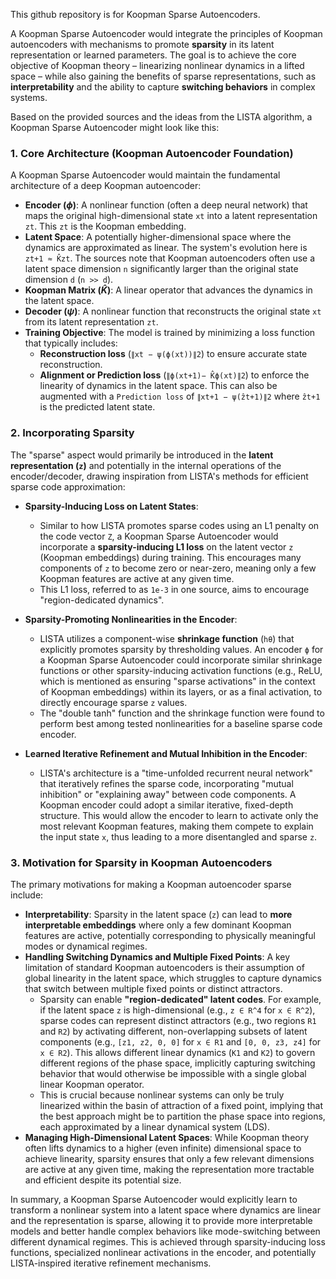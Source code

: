 This github repository is for Koopman Sparse Autoencoders.

A Koopman Sparse Autoencoder would integrate the principles of Koopman autoencoders with mechanisms to promote **sparsity** in its latent representation or learned parameters. The goal is to achieve the core objective of Koopman theory – linearizing nonlinear dynamics in a lifted space – while also gaining the benefits of sparse representations, such as **interpretability** and the ability to capture **switching behaviors** in complex systems.

Based on the provided sources and the ideas from the LISTA algorithm, a Koopman Sparse Autoencoder might look like this:

### 1. Core Architecture (Koopman Autoencoder Foundation)

A Koopman Sparse Autoencoder would maintain the fundamental architecture of a deep Koopman autoencoder:
*   **Encoder ($\phi$)**: A nonlinear function (often a deep neural network) that maps the original high-dimensional state `xt` into a latent representation `zt`. This `zt` is the Koopman embedding.
*   **Latent Space**: A potentially higher-dimensional space where the dynamics are approximated as linear. The system's evolution here is `zt+1 ≈ K̂zt`. The sources note that Koopman autoencoders often use a latent space dimension `n` significantly larger than the original state dimension `d` (`n >> d`).
*   **Koopman Matrix ($\hat{K}$)**: A linear operator that advances the dynamics in the latent space.
*   **Decoder ($\psi$)**: A nonlinear function that reconstructs the original state `xt` from its latent representation `zt`.
*   **Training Objective**: The model is trained by minimizing a loss function that typically includes:
    *   **Reconstruction loss** (`∥xt − ψ(ϕ(xt))∥2`) to ensure accurate state reconstruction.
    *   **Alignment or Prediction loss** (`∥ϕ(xt+1)− K̂ϕ(xt)∥2`) to enforce the linearity of dynamics in the latent space. This can also be augmented with a `Prediction loss` of `∥xt+1 − ψ(ẑt+1)∥2` where `ẑt+1` is the predicted latent state.

### 2. Incorporating Sparsity

The "sparse" aspect would primarily be introduced in the **latent representation (`z`)** and potentially in the internal operations of the encoder/decoder, drawing inspiration from LISTA's methods for efficient sparse code approximation:

*   **Sparsity-Inducing Loss on Latent States**:
    *   Similar to how LISTA promotes sparse codes using an L1 penalty on the code vector `Z`, a Koopman Sparse Autoencoder would incorporate a **sparsity-inducing L1 loss** on the latent vector `z` (Koopman embeddings) during training. This encourages many components of `z` to become zero or near-zero, meaning only a few Koopman features are active at any given time.
    *   This L1 loss, referred to as `1e-3` in one source, aims to encourage "region-dedicated dynamics".

*   **Sparsity-Promoting Nonlinearities in the Encoder**:
    *   LISTA utilizes a component-wise **shrinkage function** (`hθ`) that explicitly promotes sparsity by thresholding values. An encoder `ϕ` for a Koopman Sparse Autoencoder could incorporate similar shrinkage functions or other sparsity-inducing activation functions (e.g., ReLU, which is mentioned as ensuring "sparse activations" in the context of Koopman embeddings) within its layers, or as a final activation, to directly encourage sparse `z` values.
    *   The "double tanh" function and the shrinkage function were found to perform best among tested nonlinearities for a baseline sparse code encoder.

*   **Learned Iterative Refinement and Mutual Inhibition in the Encoder**:
    *   LISTA's architecture is a "time-unfolded recurrent neural network" that iteratively refines the sparse code, incorporating "mutual inhibition" or "explaining away" between code components. A Koopman encoder could adopt a similar iterative, fixed-depth structure. This would allow the encoder to learn to activate only the most relevant Koopman features, making them compete to explain the input state `x`, thus leading to a more disentangled and sparse `z`.

### 3. Motivation for Sparsity in Koopman Autoencoders

The primary motivations for making a Koopman autoencoder sparse include:

*   **Interpretability**: Sparsity in the latent space (`z`) can lead to **more interpretable embeddings** where only a few dominant Koopman features are active, potentially corresponding to physically meaningful modes or dynamical regimes.
*   **Handling Switching Dynamics and Multiple Fixed Points**: A key limitation of standard Koopman autoencoders is their assumption of global linearity in the latent space, which struggles to capture dynamics that switch between multiple fixed points or distinct attractors.
    *   Sparsity can enable **"region-dedicated" latent codes**. For example, if the latent space `z` is high-dimensional (e.g., `z ∈ R^4` for `x ∈ R^2`), sparse codes can represent distinct attractors (e.g., two regions `R1` and `R2`) by activating different, non-overlapping subsets of latent components (e.g., `[z1, z2, 0, 0]` for `x ∈ R1` and `[0, 0, z3, z4]` for `x ∈ R2`). This allows different linear dynamics (`K1` and `K2`) to govern different regions of the phase space, implicitly capturing switching behavior that would otherwise be impossible with a single global linear Koopman operator.
    *   This is crucial because nonlinear systems can only be truly linearized within the basin of attraction of a fixed point, implying that the best approach might be to partition the phase space into regions, each approximated by a linear dynamical system (LDS).
*   **Managing High-Dimensional Latent Spaces**: While Koopman theory often lifts dynamics to a higher (even infinite) dimensional space to achieve linearity, sparsity ensures that only a few relevant dimensions are active at any given time, making the representation more tractable and efficient despite its potential size.

In summary, a Koopman Sparse Autoencoder would explicitly learn to transform a nonlinear system into a latent space where dynamics are linear and the representation is sparse, allowing it to provide more interpretable models and better handle complex behaviors like mode-switching between different dynamical regimes. This is achieved through sparsity-inducing loss functions, specialized nonlinear activations in the encoder, and potentially LISTA-inspired iterative refinement mechanisms.